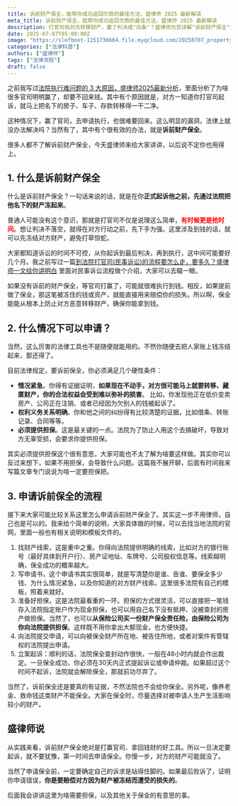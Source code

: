 ```yaml
---
title: 诉前财产保全，能帮你成功追回欠款的最佳方法，盛律师 2025 最新解读
meta_title: 诉前财产保全，能帮你成功追回欠款的最佳方法，盛律师 2025 最新解读
description: 打官司怕对方转移财产，赢了判决成"白条"？盛律师为您详解"诉前财产保全"这一追债利器。它允许你在正式起诉前，就申请法院冻结对方的银行存款、房产、车辆等，从根源上解决执行难问题。本文将深入剖析申请的必备条件：情况紧急、权利明确，以及最重要的"提供担保"（可通过现金、房产或便捷的"财产保全责任险"）。同时，文章还包含申请流程实操指南，并强调保全成功后30天内必须正式起诉，以及申请错误需承担赔偿责任的法律风险。打官司前必读，助你维权一步到位，让判决不再落空！
date: 2025-07-07T05:00:00Z
image: "https://slefboot-1251736664.file.myqcloud.com/20250707_property_preservation_cover.webp"
categories: ["法律科普"]
authors: ["盛律师"]
tags: ["法律流程"]
draft: false
---
```


之前我写过[法院执行难问题的 3 大原因，盛律师2025最新分析](https://shenglvshi.cn/court_enforcement)，里面分析了为啥很多官司明明赢了，却要不回来钱。其中有个原因就是，对方一知道你打官司起诉，就马上把名下的房子、车子、存款转移得一干二净。

这种情况下，赢了官司，去申请执行，也很难要回来。这么明显的漏洞，法律上就没办法解决吗？当然有了，其中有个很有效的办法，就是**诉前财产保全**。

很多人都不了解诉前财产保全，今天盛律师来给大家讲讲，以后说不定你也用得上。

## 1. 什么是诉前财产保全

什么是诉前财产保全？一句话来说的话，就是在你**正式起诉他之前，先通过法院把他名下的财产冻起来**。

普通人可能没有这个意识，那就是打官司不仅是说理这么简单，**<span style="color: red;">有时候更是抢时间</span>**。想让判决不落空，就得在对方行动之前，先下手为强。这里涉及到钱的话，就可以先冻结对方财产，避免打草惊蛇。

大家都知道诉讼的时间不可控，从你起诉到最后判决，再到执行，这中间可能要好几个月。我之前写过一篇[到法院打官司(民事诉讼)的流程要怎么走，要多久？盛律师一文给你讲明白](https://shenglvshi.cn/litigation_process) 里面对民事诉讼流程做个介绍，大家可以去瞄一眼。

如果没有诉前的财产保全，等官司打赢了，可能就很难执行到钱。相反，如果提前做了保全，那这笔被冻住的钱或资产，就能直接用来赔偿你的损失。所以啊，保全能能从根本上防止对方恶意转移财产，确保你能拿到钱。

## 2. 什么情况下可以申请？

当然，这么厉害的法律工具也不是随便就能用的。不然你随便去把人家账上钱冻结起来，那还得了。

目前法律规定，要诉前保全，你必须满足几个硬性条件：

- **情况紧急**。你得有证据证明，**如果现在不动手，对方很可能马上就要转移、藏匿财产，你的合法权益会受到难以弥补的损害**。 比如，你发现他正在低价变卖房产、公司正在注销、或者已经因为欠别人的钱被起诉了。
- **权利义务关系明确**。你和他之间的纠纷得有比较清楚的证据，比如借条、转账记录、合同等等。
- **必须提供担保**。这是最关键的一点。法院为了防止人用这个去搞破坏，导致对方无辜受损，会要求你提供担保。

其实必须提供担保这个很有意思，大家可能也不太了解为啥要这样做。其实你可以反过来想下，如果不用担保，会导致什么问题。这篇我不展开聊，后面有时间我来写篇文章专门说说为啥一定要担保把。

## 3. 申请诉前保全的流程

接下来大家可能比较关系这里怎么申请诉前财产保全了。其实这一步不用律师，自己也是可以的。我来给个简单的说明，大家具体做的时候，可以去找当地法院的官网，里面一般也有相关说明和模板文件的。

1. 找财产线索，这是重中之重。你得向法院提供明确的线索，比如对方的银行账号（最好具体到开户行）、房产证地址、车牌号、公司股权信息等。线索越明确，保全成功的概率越大。
2. 写申请书，这个申请书其实很简单，就是写清楚你是谁、告谁、要保全多少钱、为什么情况紧急，以及你知道的对方财产线索。这里很多法院有自己的模板，照着来就好。
3. 准备好担保，这是法院最看重的一环。担保的方式很灵活，可以直接把一笔钱存入法院指定账户作为现金担保，也可以用自己名下没有抵押、没被查封的房产做担保。当然了，也可以**从保险公司买一份财产保全责任险，由保险公司为你向法院提供担保**。这样既不用你拿出大额现金，也方便快捷。
4. 向法院提交申请，可以向被保全财产所在地、被告住所地，或者对案件有管辖权的法院提出申请。
5. 立案起诉：顺利的话，法院保全查封动作很快，一般在48小时内就会作出裁定。一旦保全成功，你必须在30天内正式提起诉讼或申请仲裁。如果超过这个时间不起诉，法院就会解除保全，那就前功尽弃了。

当然了，诉前保全还是要真的有证据，不然法院也不会给你保全。另外呢，像养老金、救命钱这类财产不能保全。大家在保全时，尽量选择对被申请人生产生活影响较小的财产。

## 盛律师说

从实践来看，诉前财产保全绝对是打赢官司、拿回钱财的好工具。所以一旦决定要起诉，就不要犹豫，第一时间去申请保全。你慢一步，对方的财产可能就没了。

当然了申请保全前，一定要确定自己的诉求是站得住脚的。如果最后败诉了，证明你申请错误，**你是要赔偿对方因为财产被冻结而遭受的损失的**。

后面我会讲讲这里为啥需要担保，以及其他关于保全的有意思的事。